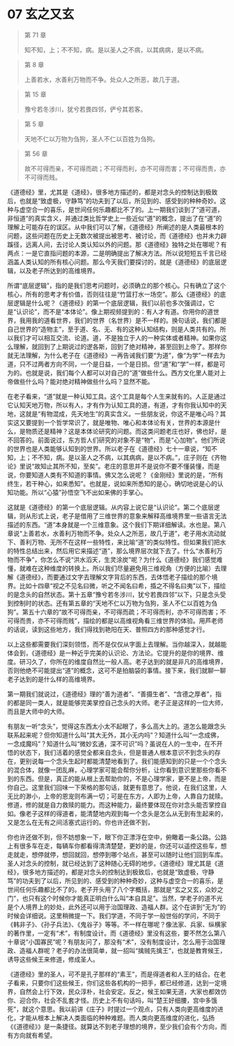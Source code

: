 # 07 玄之又玄

> 第 71 章
>
> 知不知，上；不不知，病。是以圣人之不病，以其病病，是以不病。

> 第 8 章
>
> 上善若水，水善利万物而不争。处众人之所恶，故几于道。

> 第 15 章
>
> 豫兮若冬涉川，犹兮若畏四邻，俨兮其若客。

> 第 5 章
>
> 天地不仁以万物为刍狗，圣人不仁以百姓为刍狗。

> 第 56 章
>
> 故不可得而亲，不可得而疏；不可得而利，亦不可得而害；不可得而贵，亦不可得而贱。

《道德经》里，尤其是《道经》，很多地方描述的，都是对念头的控制达到极致后，也就是“致虚极，守静笃”的功夫到了以后，所见到的、感受到的种种奇妙。这种与虚空合一的喜乐，是世间任何乐趣都比不了的。上一期我们谈到了“道可道，非恒道”的真实含义，并通过类比哲学史上一些近似“道”的概念，提出了在“道”的理解上可能存在的误区。从中我们可以了解，《道德经》所阐述的是人类最根本的问题，这些问题在历史上无数次被提出被思考、被讨论，而《道德经》也并未力辟蹊径，远离人间，去讨论人类认知以外的问题。那《道德经》独特之处在哪呢？有两点：一是它直指问题的本源，二是明确提出了解决方法。所以说短短五千言已经涵盖人类认知的所有核心问题。那么今天我们要探讨的，就是《道德经》的底层逻辑，以及老子所达到的高维境界。

所谓“底层逻辑”，指的是我们思考问题时，必须确立的那个核心。只有确立了这个核心，所有的思考才有价值，否则往往是“竹篮打水一场空”。那么《道德经》的底层逻辑是什么呢？《道德经》的第一个底层逻辑，我们以前也多次强调过，它是“认识论”，而不是“本体论”。像上期视频提到的：有人才有道。你用你的道世界，我用我的道看世界，我们的世界（名世界）是不一样的。换句话说，我们都是自己世界的“造物主”，至于道、名、无、有的这种认知结构，则是人类共有的。所以我们才可以相互交流、论道。道，不是独立于人的一种实体或者精神。如果你这么理解，就回到了上期说过的逻各斯，回到了绝对精神，甚至回到上帝了。那样你就无法理解，为什么老子在《道德经》一再告诫我们要“为道”，像“为学”一样去为道，只不过两者方向不同，一个是日益，一个是日损。但“道”和“学”一样，都是可为的。也就是说，我们每个人都可以对自己的“道”做些什么。西方文化里人能对上帝做些什么吗？能对绝对精神做些什么吗？显然不能。

在老子看来，“道”就是一种认知工具。这个工具是每个人生来就有的。人正是通过它认知天地万物，所以有人，才有作为认知工具的道，有道，才有你我认知中的天地，这就是“有物混成，先天地生”的真实含义。一些朋友说，你这不是唯心吗？其实这又要提到一个哲学常识了，就是唯物、唯心和本体论有关，世界的本源是什么，是物质还是精神？这是本体论研究的问题。而这类问题老庄也好，佛也好，是不回答的。前面说过，东方哲人们研究的对象不是“物”，而是“心加物”。他们所说的世界也是人类能够认知到的世界。所以老子在《道德经》七十一章说，“知不知，上；不不知，病。是以圣人之不病，以其病病，是以不病。”，庄子则在《齐物论》里说“故知止其所不知，至矣”。老庄的意思并不是说你不要不懂装懂，而是说，你要知道人类有不知道的事情。佛又怎么说呢？《金刚经》里说的是，“所有终生，若干种心，如来悉知”。也就是，说如来所悉知的是心，确切地说是心的认知功能。所以“心猿”孙悟空飞不出如来佛的手掌心。

这就是《道德经》的第一个底层逻辑。从内容上说它是“认识论”。第二个底层逻辑，则从形式上说，老子是借用了三维世界的意象来解释高维境界里一些语言无法描述的东西。“道”本身就是一个三维意象。这个我们下期详细解读。水也是。第八章说“上善若水，水善利万物而不争。处众人之所恶，故几于道”，老子用水流动就下、善利万物、无所不在这样一些特性，来比喻“道”的类似特性。但如果我们把水的特性总结出来，然后用它来描述“道”，那么境界层次就下去了。什么“水善利万物而不争”，你怎么不说“洪水滔天，生灵涂炭”呢？为什么《道德经》我们感觉难懂，就难在这种维度的转换上。所以我们尽量避免用三维视角（方便的比喻）去理解《道德经》，而要通过文字去理解文字背后的东西，去体悟老子描绘的那个境界。比如十四章“视之不见名曰微，听之不闻名曰希，捪之不得名曰夷”以下，描绘的是念头的自然状态。第十五章“豫兮若冬涉川，犹兮若畏四邻”以下，只是念头受到控制时的状态。还有第五章的“天地不仁以万物为刍狗，圣人不仁以百姓为刍狗”。第五十六章的“故不可得而亲，不可得而疏；不可得而利，亦不可得而害；不可得而贵，亦不可得而贱”，描绘的都是以高维视角看三维世界的体验。用芦老师的话说，读到这些地方，我们得找到艳阳在天、普照四方的那种感觉才行。

以上这些都需要我们深刻领悟，而不是仅仅从字面上去理解。当你越深入，就越能体会到，《道德经》是一种近乎完美的认识论、方法论。它提升的是你的境界、维度。研习久了，你所在的维度自然比一般人高。老子达到的就是非凡的高维境界，否则他绝不可能提出“道”的概念，这可不是拍脑袋的事情。接下来，我们就聊一聊老子达到的是什么样的高维境界。

第一期我们就说过，《道德经》理的“善为道者”、“善摄生者”、“含德之厚者”，指的都是同一类人，就是能够完美掌控自己念头的大师。老子正是这样的一位大师，而且是大师中的大师。

有朋友一听“念头”，觉得这东西太小太不起眼了，多么高大上的。道怎么能跟念头联系起来呢？但你知道什么叫“其大无外，其小无内吗”？知道什么叫“一念成佛，一念成魔吗”？知道什么叫“微妙玄通，深不可识”吗？虽说在人的一生中，在不开悟的状态下，我们活着的感觉全都来自念头，但是普通人根本意识不到念头的存在，更别说每一个念头生起时都能清楚地看到了。我们能感知到的只是一个个念头的混合体，就像一团乱麻，心理学家可能会帮你分析，让你看到意识里那些你看不到的东西。但是，真正的能从根上去帮助你的，不是心理学家，更不是上帝，而是你自己。这里我们回味一下荣格的那句话，就更有意思了。他说，在我们这里，人无比的渺小，上帝的恩宠则布满一切；可是在东方，人即为上帝，人靠自力就赎。修道，修的就是自力救赎的能力。而这种能力，最终要体现在你对念头能否掌控自如。像老子这样的得道者，能清楚地内观到每一个念头是怎么从无到有生起来的，又是怎么在无有之间活塞式运行的。你也许还做不到，

你也许还做不到，但不妨想象一下，眼下你正漂浮在空中，俯瞰着一条公路。公路上有很多车在走，每辆车你都看得清清楚楚，更妙的是，你还可以遥控这些车，想走就走，想停就停，想回就回，想停到哪个站点，甚至可以随时让他们回到车库。圣人对念头的控制，就已经达到了这种随心无碍的地步。《道德经》理尤其是《道经》，很多地方描述的，都是对念头的控制达到极致后，也就是“致虚极，守静笃”的功夫到了以后，所见到的、感受到的种种奇妙，这种与虚空合一的喜乐，是世间任何乐趣都比不了的。老子开头用了八个字概括，那就是“玄之又玄，众妙之门”，也只有这个时候你才能真正明白什么叫“本自具足”。当然，学老子的道不光是个人境界上的妙处，此外还可以用于治国理政、造福人群。这个在讲到“无为”的时候会详细说。这里稍微提一下。我们学道，不同于学一般世俗的学问，不同于《韩非子》、《孙子兵法》、《鬼谷子》等等。不一样在哪呢？像法家、兵家、纵横家的著作里，一定有“术”，有制度设计。而《道德经》里没有这些，要不然怎么第八十章说“小国寡民”呢？有朋友问了，那没有“术”，没有制度设计，怎么用于治国理政、造福人群呢？老子的办法很简单，就一招叫“擒贼先擒王”，也就是教育候王，诱导这些候王来修道，修成圣人。

《道德经》里的圣人，可不是孔子那样的“素王”，而是得道者和人王的结合。在老子看来，只要你们这些候王，你们这些各机构的一把手，都已经修道，达到一定境界，自然会上行下效，民众淳朴，社会安定。反之，候王如果无道，大家也都效仿你、迎合你，社会不乱套才怪。历史上不有句话吗，叫“楚王好细腰，宫中多饿死”，就这个意思。我以前讲《庄子》时提过一个观点，只有人类向更高维度的进化，才能从根本上解决人类面临的种种难题。而人类向更高维度的进化，弘扬《《道德经》》是一条捷径。就算达不到老子理想的境界，至少我们会有个方向，而有方向就有希望。
